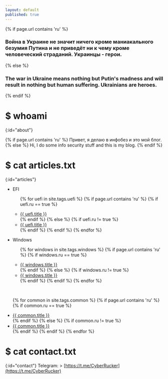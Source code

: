 ```yaml
---
layout: default
published: true
---
```

<title>Rucker :: Security Researcher</title>

<!-- I'm soming out the socket -->
<!-- Nothing you can do can stop it -->
<!-- I'm on your lap and in your pocket -->
<!-- How you gonna shoot me down -->
<!-- When I guide the rocket? -->

{% if page.url contains 'ru'  %}
### Война в Украине не значит ничего кроме маниакального безумия Путина и не приведёт ни к чему кроме человеческий страданий. Украинцы - герои.
{% else %}
### The war in Ukraine means nothing but Putin's madness and will result in nothing but human suffering. Ukrainians are heroes.
{% endif %}  

# $ whoami
{:id="about"}

{% if page.url contains 'ru'  %}
Привет, я делаю в инфобез и это мой блог.
{% else %}
Hi, I do some info security stuff and this is my blog.
{% endif %}

# $ cat articles.txt
{:id="articles"}

<ul>
  <li>EFI</li>
<ul>

{%  for uefi in site.tags.uefi  %}
    {% if page.url contains 'ru'  %}
        {% if uefi.ru == true %}
             <li><a href="{{ uefi.url }}" title="{{ uefi.description }}">{{ uefi.title }}</a></li>
        {% endif %}
    {% else %}
        {% if uefi.ru != true %}
            <li><a href="{{ uefi.url }}" title="{{ uefi.description }}">{{ uefi.title }}</a></li>
        {% endif %}
    {% endif %}
{% endfor %}
  
</ul>
</ul>

<ul>
  <li>Windows</li>
<ul>

{%  for windows in site.tags.windows  %}
    {% if page.url contains 'ru'  %}
        {% if windows.ru == true %}
             <li><a href="{{ windows.url }}" title="{{ windows.description }}">{{ windows.title }}</a></li>
        {% endif %}
    {% else %}
        {% if windows.ru != true %}
            <li><a href="{{ windows.url }}" title="{{ windows.description }}">{{ windows.title }}</a></li>
        {% endif %}
    {% endif %}
{% endfor %}
  
</ul>
<br>

{% for common in site.tags.common %}
    {% if page.url contains 'ru'  %}
        {% if common.ru == true %}
             <li><a href="{{ common.url }}" title="{{ common.description }}">{{ common.title }}</a></li>
        {% endif %}
    {% else %}
        {% if common.ru != true %}
            <li><a href="{{ common.url }}" title="{{ common.description }}">{{ common.title }}</a></li>
        {% endif %}
    {% endif %}
{% endfor %}

</ul>
<!--
//# $ cat methodolodys.txt
//{:id="methods"}

//Soon...
-->
# $ cat cheat_sheets.txt
{:id="cheatsheets"}

<ul>
  
{% for cheatsheets in site.categories.cheatsheets %}
    {% if page.url contains 'ru'  %}
        {% if cheatsheets.ru == true %}
              <li><a href="{{ cheatsheets.url }}" title="{{ cheatsheets.description }}">{{ cheatsheets.title }}</a></li>
        {% endif %}
    {% else %}
        {% if cheatsheets.ru != true %}
              <li><a href="{{ cheatsheets.url }}" title="{{ cheatsheets.description }}">{{ cheatsheets.title }}</a></li>
        {% endif %}
    {% endif %}
{% endfor %}
  
</ul>

<!--
# $ cat tools.txt
{:id="tools"}

<ul>
{% for tool in site.categories.tools %}
<li><a href="{{ tool.link }}">{{ tool.title }}</a> - {{ tool.description }}</li>
{% endfor %}
</ul>
-->

# $ cat contact.txt
{:id="contact"}
Telegram: > [https://t.me/CyberRucker](https://t.me/CyberRucker) <br />
